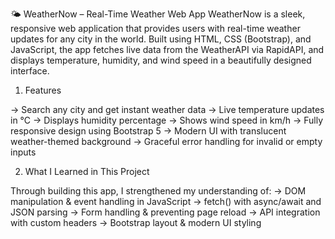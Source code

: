 🌤️ WeatherNow – Real-Time Weather Web App
WeatherNow is a sleek, responsive web application that provides users with real-time weather updates for any city in the world. Built using HTML, CSS (Bootstrap), and JavaScript, the app fetches live data from the WeatherAPI via RapidAPI, and displays temperature, humidity, and wind speed in a beautifully designed interface.

1. Features
   
-> Search any city and get instant weather data
-> Live temperature updates in °C
-> Displays humidity percentage
-> Shows wind speed in km/h
-> Fully responsive design using Bootstrap 5
-> Modern UI with translucent weather-themed background
-> Graceful error handling for invalid or empty inputs

2. What I Learned in This Project

Through building this app, I strengthened my understanding of:
-> DOM manipulation & event handling in JavaScript
-> fetch() with async/await and JSON parsing
-> Form handling & preventing page reload
-> API integration with custom headers
-> Bootstrap layout & modern UI styling

